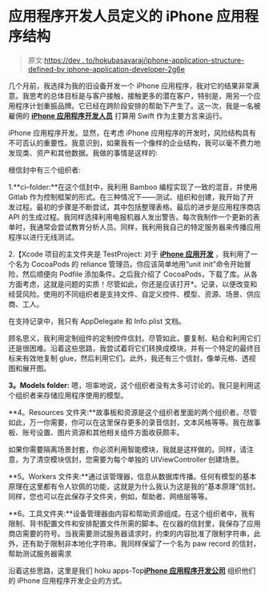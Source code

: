 # 应用程序开发人员定义的 iPhone 应用程序结构

> 原文:[https://dev . to/hokubasavaraj/iphone-application-structure-defined-by iphone-application-developer-2g6e](https://dev.to/hokubasavaraj/iphone-application-structure-defined-byiphone-application-developer-2g6e)

几个月前，我选择为我的旧设备开发一个 iPhone 应用程序，我对它的结果非常满意。我思考的总体目标是与客户接触，接触更多的潜在客户，特别是，用另一个应用程序计划重振品牌。它已经在跨阶段安排的帮助下产生了。这一次，我是一名被雇佣的 [**iPhone 应用程序开发人员**](https://www.hokuapps.com/services/hire-iphone-app-developer/) 打算用 Swift 作为主要方言来运行。

iPhone 应用程序开发。显然，在考虑 iPhone 应用程序的开发时，风险结构具有不可否认的重要性。我意识到，如果我有一个像样的企业结构，我可以毫不费力地发现类、资产和其他数据。我做的事情是这样的:

根信封中有三个组织者:

1.**ci–folder:**在这个信封中，我利用 Bamboo 编程实现了一致的混音，并使用 Gitlab 作为控制框架的形式。在三种情况下——测试、组织和创建，我开始了开发过程。最初的步骤是不断尝试，其中包括整理表格。最后的进步是应用程序商店 API 的生成过程。我同样选择利用电报机器人发出警告。每次我制作一个更新的表单时，我通常会尝试教育分析人员。同样，我利用我自己的特定服务器来传播应用程序以进行无线测试。

2.【Xcode 项目的主文件夹是 TestProject: 对于 [**iPhone 应用开发**](https://www.hokuapps.com/services/iphone-ios-app-development/) ，我利用了一个名为 CocoaPods 的 reliance 管理员。你应该简单地用“unit init”命令开始冒险，然后顺便向 Podfile 添加条件。之后我介绍了 CocoaPods，下载了库。从各方面考虑，这就是问题的实质！尽管如此，你还是应该打开*。记录，以便改变和经营风险。使用的不同组织者是支持文件、自定义控件、模型、资源、场景、供应商、工人。

在支持记录中，我只有 AppDelegate 和 Info.plist 文档。

顾名思义，我利用定制组件的定制控件信封。尽管如此，要复制、粘合和利用它们还是很困难。沿着这些思路，我尝试着将它们转换成模块，并有一个特定的最终目标来有效地复制 glue，然后利用它们。此外，我还有三个信封，像单元格、透视图和展开图。

**3。Models folder:** 嗯，坦率地说，这个组织者没有太多可讨论的。我只是利用这个组织者来存储应用程序使用的模型。

**4。Resources 文件夹:**故事板和资源是这个组织者里面的两个组织者。尽管如此，万一你需要，你可以在这里保存更多的录音信封，文本风格等等。我在故事板、账号设置、图片资源和其他相关组件方面收获颇丰。

如果你需要隔离场景封套，你必须利用智能模块，我就是这样做的。同样，请注意，为了清空模块信封，您需要为每个单独的 UIViewController 创建场景。

**5。Workers 文件夹:**通过该管理器，信息从数据库传播。任何有模型的基本原理在这里都有令人钦佩的功能，这就是为什么我认为这是我的“基本原理”信封。同样，您也可以在此保存子文件夹，例如，帮助者、网络层等等。

**6。工具文件夹:**设备管理器由内容和帮助资源组成。在这个组织者中，我有限制、背书配置文件和安排配置文件所需的脚本。在仪器的信封里，我保存了应用商店需要的符号。当我需要测试服务器请求时，约束的内容批准了限制字符串，此外，还有助于限制非本地化字符串。我同样保留了一个名为 paw record 的信封，帮助测试服务器需求

沿着这些思路，这里是我们 hoku apps-Top[**iPhone 应用程序开发公司**](https://www.hokuapps.com/services/iphone-application-development-company/) 组织他们的 iPhone 应用程序开发企业的方式。